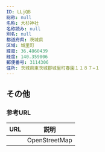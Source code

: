 ```yaml
---
ID: LLjQB
総称: null
名称: 大杉神社
名称読み: null
別名: null
都道府県: 茨城県
区域: 城里町
緯度: 36.4860439
経度: 140.359006
郵便番号: 3114306
住所: 茨城県東茨城郡城里町春園１１８７−１
---
```


## その他

### 参考URL

| URL | 説明          |
| --- | ------------- |
|     | OpenStreetMap |
